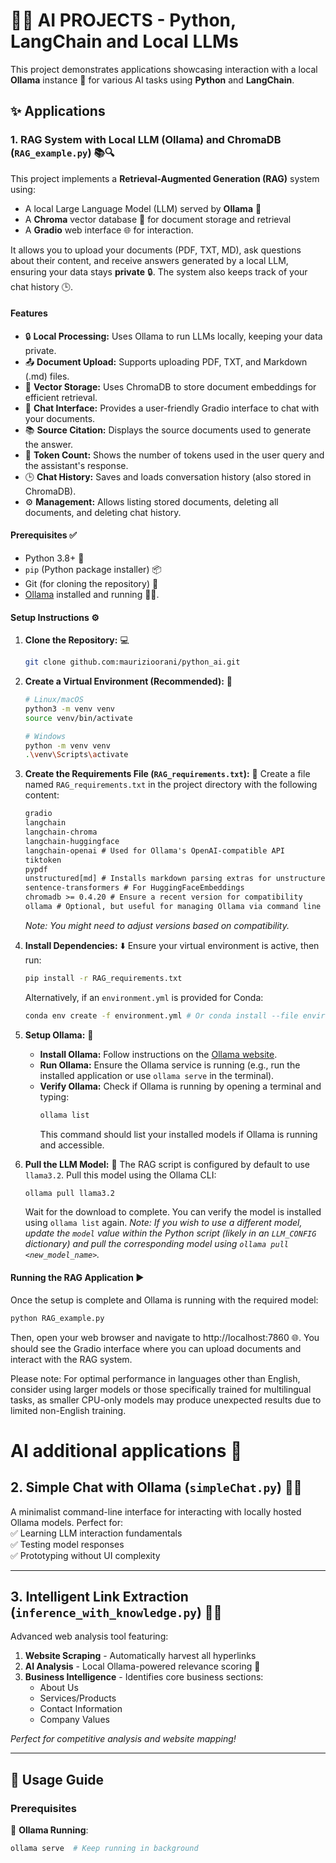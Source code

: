 # 🤖🧠 AI PROJECTS - Python, LangChain and Local LLMs

This project demonstrates applications showcasing interaction with a local **Ollama** instance 🦙 for various AI tasks using **Python** and **LangChain**.

## ✨ Applications

### 1. RAG System with Local LLM (Ollama) and ChromaDB (`RAG_example.py`) 📚🔍

This project implements a **Retrieval-Augmented Generation (RAG)** system using:
* A local Large Language Model (LLM) served by **Ollama** 🦙
* A **Chroma** vector database 💾 for document storage and retrieval
* A **Gradio** web interface 🌐 for interaction.

It allows you to upload your documents (PDF, TXT, MD), ask questions about their content, and receive answers generated by a local LLM, ensuring your data stays **private** 🔒. The system also keeps track of your chat history 🕒.

#### Features

* 🔒 **Local Processing:** Uses Ollama to run LLMs locally, keeping your data private.
* 📤 **Document Upload:** Supports uploading PDF, TXT, and Markdown (.md) files.
* 💾 **Vector Storage:** Uses ChromaDB to store document embeddings for efficient retrieval.
* 💬 **Chat Interface:** Provides a user-friendly Gradio interface to chat with your documents.
* 📚 **Source Citation:** Displays the source documents used to generate the answer.
* 🔢 **Token Count:** Shows the number of tokens used in the user query and the assistant's response.
* 🕒 **Chat History:** Saves and loads conversation history (also stored in ChromaDB).
* ⚙️ **Management:** Allows listing stored documents, deleting all documents, and deleting chat history.

#### Prerequisites ✅

* Python 3.8+ 🐍
* `pip` (Python package installer) 📦
* Git (for cloning the repository) 🐙
* [Ollama](https://ollama.com/) installed and running 🦙💨.

#### Setup Instructions ⚙️

1.  **Clone the Repository:** 💻
    ```bash
    git clone github.com:maurizioorani/python_ai.git
    ```

2.  **Create a Virtual Environment (Recommended):** 🌱
    ```bash
    # Linux/macOS
    python3 -m venv venv
    source venv/bin/activate

    # Windows
    python -m venv venv
    .\venv\Scripts\activate
    ```

3.  **Create the Requirements File (`RAG_requirements.txt`):** 📄
    Create a file named `RAG_requirements.txt` in the project directory with the following content:
    ```txt
    gradio
    langchain
    langchain-chroma
    langchain-huggingface
    langchain-openai # Used for Ollama's OpenAI-compatible API
    tiktoken
    pypdf
    unstructured[md] # Installs markdown parsing extras for unstructured
    sentence-transformers # For HuggingFaceEmbeddings
    chromadb >= 0.4.20 # Ensure a recent version for compatibility
    ollama # Optional, but useful for managing Ollama via command line
    ```
    *Note: You might need to adjust versions based on compatibility.*

4.  **Install Dependencies:** ⬇️
    Ensure your virtual environment is active, then run:
    ```bash
    pip install -r RAG_requirements.txt
    ```
    Alternatively, if an `environment.yml` is provided for Conda:
    ```bash
    conda env create -f environment.yml # Or conda install --file environment.yml
    ```

5.  **Setup Ollama:** 🦙
    * **Install Ollama:** Follow instructions on the [Ollama website](https://ollama.com/).
    * **Run Ollama:** Ensure the Ollama service is running (e.g., run the installed application or use `ollama serve` in the terminal).
    * **Verify Ollama:** Check if Ollama is running by opening a terminal and typing:
        ```bash
        ollama list
        ```
        This command should list your installed models if Ollama is running and accessible.

6.  **Pull the LLM Model:** 🧠
    The RAG script is configured by default to use `llama3.2`. Pull this model using the Ollama CLI:
    ```bash
    ollama pull llama3.2
    ```
    Wait for the download to complete. You can verify the model is installed using `ollama list` again.
    *Note: If you wish to use a different model, update the `model` value within the Python script (likely in an `LLM_CONFIG` dictionary) and pull the corresponding model using `ollama pull <new_model_name>`.*

#### Running the RAG Application ▶️

Once the setup is complete and Ollama is running with the required model:
```bash
python RAG_example.py
```
Then, open your web browser and navigate to http://localhost:7860 🌐. You should see the Gradio interface where you can upload documents and interact with the RAG system.

Please note: For optimal performance in languages other than English, consider using larger models or those specifically trained for multilingual tasks, as smaller CPU-only models may produce unexpected results due to limited non-English training.

# AI additional applications 🚀

## 2. Simple Chat with Ollama (`simpleChat.py`) 💬🤖  
A minimalist command-line interface for interacting with locally hosted Ollama models. Perfect for:  
✅ Learning LLM interaction fundamentals  
✅ Testing model responses  
✅ Prototyping without UI complexity  

---

## 3. Intelligent Link Extraction (`inference_with_knowledge.py`) 🔗🌐  
Advanced web analysis tool featuring:  

1. **Website Scraping** - Automatically harvest all hyperlinks  
2. **AI Analysis** - Local Ollama-powered relevance scoring 🧠  
3. **Business Intelligence** - Identifies core business sections:  
   - About Us  
   - Services/Products  
   - Contact Information  
   - Company Values  

*Perfect for competitive analysis and website mapping!*

---


## 🚀 Usage Guide  

### Prerequisites  
🦙 **Ollama Running**:  
```bash
ollama serve  # Keep running in background
